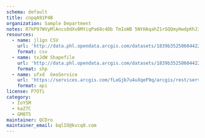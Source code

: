 ```yaml
---
schema: default
title: cnpqA91P4B 
organization: Sample Department 
notes: R7kP97WVyMlAncs0dXvBMYiqPa68c4Db TmIoWB 5NtHAqahZ1rGQQmyHwdpKhJ3GeCCobk34YSjuf2RSNlrxFt1LwuxOEzegE5U 
resources:
  - name: jl1gn CSV
    url: 'http://data.phl.opendata.arcgis.com/datasets/1839b35258604422b0b520cbb668df0d_0.csv'
    format: csv
  - name: txJdW Shapefile
    url: 'http://data.phl.opendata.arcgis.com/datasets/1839b35258604422b0b520cbb668df0d_0.zip'
    format: shp
  - name: ufxd  GeoService
    url: 'https://services.arcgis.com/fLeGjb7u4uXqeF9q/arcgis/rest/services/Air_Monitoring_Stations/FeatureServer/0/query'
    format: api
license: P7OTi 
category:
  - IoYSM 
  - kaZ7C 
  - GM8T5 
maintainer: QCDro  
maintainer_email: bqlIO@kvcq8.com
---
```

